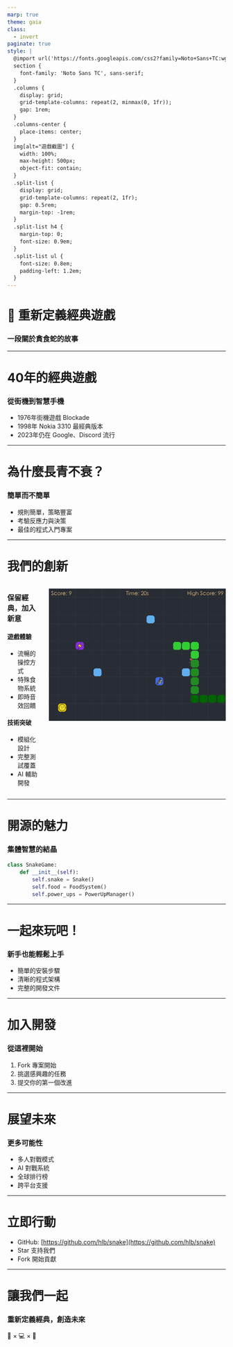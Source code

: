 ```yaml
---
marp: true
theme: gaia
class:
  - invert
paginate: true
style: |
  @import url('https://fonts.googleapis.com/css2?family=Noto+Sans+TC:wght@400;700&display=swap');
  section {
    font-family: 'Noto Sans TC', sans-serif;
  }
  .columns {
    display: grid;
    grid-template-columns: repeat(2, minmax(0, 1fr));
    gap: 1rem;
  }
  .columns-center {
    place-items: center;
  }
  img[alt="遊戲截圖"] {
    width: 100%;
    max-height: 500px;
    object-fit: contain;
  }
  .split-list {
    display: grid;
    grid-template-columns: repeat(2, 1fr);
    gap: 0.5rem;
    margin-top: -1rem;
  }
  .split-list h4 {
    margin-top: 0;
    font-size: 0.9em;
  }
  .split-list ul {
    font-size: 0.8em;
    padding-left: 1.2em;
  }
---
```


# 🐍 重新定義經典遊戲

### 一段關於貪食蛇的故事

---

# 40年的經典遊戲

### 從街機到智慧手機

- 1976年街機遊戲 Blockade
- 1998年 Nokia 3310 最經典版本
- 2023年仍在 Google、Discord 流行

---

# 為什麼長青不衰？

### 簡單而不簡單

- 規則簡單，策略豐富
- 考驗反應力與決策
- 最佳的程式入門專案

---

# 我們的創新

<div class="columns">
<div>

### 保留經典，加入新意

<div class="split-list">
<div>

#### 遊戲體驗
- 流暢的操控方式
- 特殊食物系統
- 即時音效回饋

</div>
<div>

#### 技術突破
- 模組化設計
- 完整測試覆蓋
- AI 輔助開發

</div>
</div>

</div>
<div class="columns-center">

![遊戲截圖](./screenshot.png)

</div>
</div>

---

# 開源的魅力

### 集體智慧的結晶

```python
class SnakeGame:
    def __init__(self):
        self.snake = Snake()
        self.food = FoodSystem()
        self.power_ups = PowerUpManager()
```

---

# 一起來玩吧！

### 新手也能輕鬆上手

- 簡單的安裝步驟
- 清晰的程式架構
- 完整的開發文件

---

# 加入開發

### 從這裡開始

1. Fork 專案開始
2. 挑選感興趣的任務
3. 提交你的第一個改進

---

# 展望未來

### 更多可能性

- 多人對戰模式
- AI 對戰系統
- 全球排行榜
- 跨平台支援

---

# 立即行動

- GitHub: [https://github.com/hlb/snake](https://github.com/hlb/snake)
- Star 支持我們
- Fork 開始貢獻

---

# 讓我們一起

### 重新定義經典，創造未來 

🐍 × 💻 × 🌟

